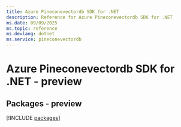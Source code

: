 ```yaml
---
title: Azure Pineconevectordb SDK for .NET
description: Reference for Azure Pineconevectordb SDK for .NET
ms.date: 09/09/2025
ms.topic: reference
ms.devlang: dotnet
ms.service: pineconevectordb
---
```

# Azure Pineconevectordb SDK for .NET - preview
## Packages - preview
[!INCLUDE [packages](pineconevectordb-index.md)]